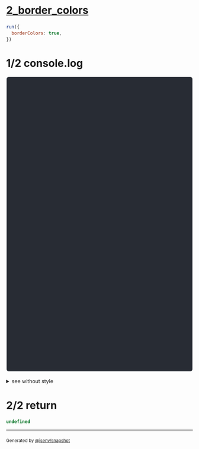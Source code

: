 # [2_border_colors](../../table_3_cells_same_column.test.mjs#L96)

```js
run({
  borderColors: true,
})
```

# 1/2 console.log

![img](console.log.svg)

<details>
  <summary>see without style</summary>

```console
--- none ---
 a 
 b 
 c 
--- left_and_right ---
│ a │
│ b │
│ c │
--- top_and_bottom ---
───
 a 
───
───
 b 
───
───
 c 
───
--- castle ---
╶───┐
  a │
┌───┘
│ b  
└───┐
  c │
╶───┘
--- castle_inverted ---
┌───╴
│ a  
└───┐
  b │
┌───┘
│ c  
└───╴
--- around ---
┌───┐
│ a │
├───┤
│ b │
├───┤
│ c │
└───┘
--- all ---
┌───┐
│ a │
└───┘
┌───┐
│ b │
└───┘
┌───┐
│ c │
└───┘
```

</details>


# 2/2 return

```js
undefined
```

---

<sub>
  Generated by <a href="https://github.com/jsenv/core/tree/main/packages/independent/snapshot">@jsenv/snapshot</a>
</sub>
